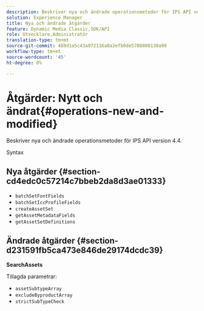 ```yaml
---
description: Beskriver nya och ändrade operationsmetoder för IPS API version 4.4.
solution: Experience Manager
title: Nya och ändrade åtgärder
feature: Dynamic Media Classic,SDK/API
role: Utvecklare,Administratör
translation-type: tm+mt
source-git-commit: 469d1a5c43a972116a8a2efb0de5708800130a99
workflow-type: tm+mt
source-wordcount: '45'
ht-degree: 0%

---
```



# Åtgärder: Nytt och ändrat{#operations-new-and-modified}

Beskriver nya och ändrade operationsmetoder för IPS API version 4.4.

Syntax

## Nya åtgärder {#section-cd4edc0c57214c7bbeb2da8d3ae01333}

* `batchSetFontFields`
* `batchSetIccProfileFields`
* `createAssetSet`
* `getAssetMetadataFields`
* `getAssetSetDefinitions`

## Ändrade åtgärder {#section-d231591fb5ca473e846de29174dcdc39}

**SearchAssets**

Tillagda parametrar:

* `assetSubtypeArray`
* `excludeByproductArray`
* `strictSubTypeCheck`

